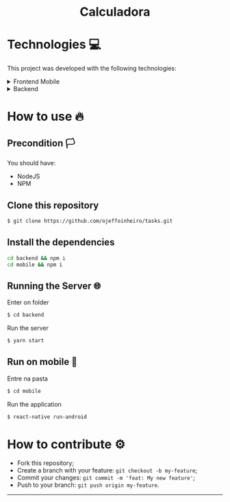 <h1 align="center">Calculadora</h1>

# Technologies :computer:
This project was developed with the following technologies:

<details>
  <summary>Frontend Mobile</summary>

- [React Native](https://reactnative.dev)
- [React Navigation](https://reactnavigation.org)
- [Typescript](typescriptlang.org/)
- [Axios](https://github.com/axios/axios)
</details>

<details>
  <summary>Backend</summary>

- [NodeJS](https://nodejs.org/)
- [Express](https://expressjs.com/pt-br/)
- [Typescript](https://typescriptlang.org/)
- [TypeORM](https://typeorm.io#/)
- [Multer](https://www.npmjs.com/package/multer)
</details>

# How to use :fire:
## Precondition :white_flag:
You should have:

- NodeJS
- NPM

## Clone this repository

```bash
$ git clone https://github.com/ojeffoinheiro/tasks.git
```

## Install the dependencies

```bash
cd backend && npm i
cd mobile && npm i
```


## Running the Server 🌐

Enter on folder

```bash
$ cd backend
```

Run the server

```bash
$ yarn start
```

## Run on mobile :iphone:

Entre na pasta

```bash
$ cd mobile
```

Run the application
```bash
$ react-native run-android
```


# How to contribute :gear:
- Fork this repository;
- Create a branch with your feature: `git checkout -b my-feature`;
- Commit your changes: `git commit -m 'feat: My new feature'`;
- Push to your branch: `git push origin my-feature`.

---
